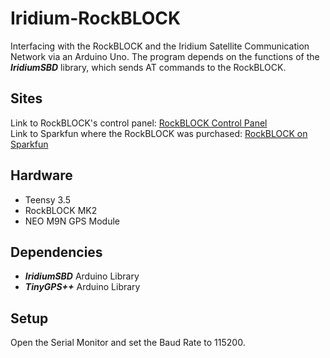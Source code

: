 # Iridium-RockBLOCK
Interfacing with the RockBLOCK and the Iridium Satellite Communication Network via an Arduino Uno. The program depends on the functions of the ___IridiumSBD___ library, which sends AT commands to the RockBLOCK.

## Sites
Link to RockBLOCK's control panel: [RockBLOCK Control Panel](https://rockblock.rock7.com/Operations) </br>
Link to Sparkfun where the RockBLOCK was purchased: [RockBLOCK on Sparkfun](https://www.sparkfun.com/products/13745)

## Hardware
- Teensy 3.5
- RockBLOCK MK2
- NEO M9N GPS Module

## Dependencies
- ___IridiumSBD___ Arduino Library
- ___TinyGPS++___ Arduino Library

## Setup
Open the Serial Monitor and set the Baud Rate to 115200.




